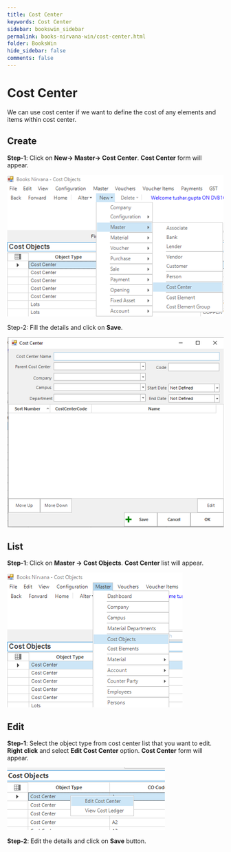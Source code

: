 ```yaml
---
title: Cost Center
keywords: Cost Center
sidebar: bookswin_sidebar
permalink: books-nirvana-win/cost-center.html
folder: BooksWin
hide_sidebar: false
comments: false
---
```


# Cost Center

We can use cost center if we want to define the cost of any elements and items within cost center. 

## Create

**Step-1**: Click on **New-> Master-> Cost Center**. **Cost Center** form will appear.

![](/images/CostCenterSelectMenu.png)

Step-2: Fill the details and click on **Save**.

![](/images/CostCenterSelectForm.png)


## List 

**Step-1**: Click on **Master -> Cost Objects**. **Cost Center** list will appear.

![](/images/CostCenterList.png)


## Edit

**Step-1**: Select the object type from cost center list that you want to edit. **Right click** and select **Edit Cost Center** option. **Cost Center** form will appear.

![](/images/CostCenterEdit.png)

**Step-2**: Edit the details and click on **Save** button.